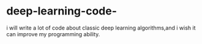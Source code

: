 # deep-learning-code-
i will write a lot of code about classic deep learning algorithms,and i wish it can improve my programming ability.
